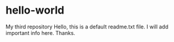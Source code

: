 # hello-world
My third repository
Hello, this is a default readme.txt file.
I will add important info here. Thanks.

